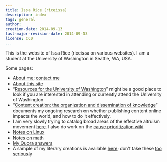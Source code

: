 ```yaml
---
title: Issa Rice (riceissa)
description: index
tags: general
author: 
creation-date: 2014-09-13
last-major-revision-date: 2014-09-13
license: CC0
...
```


This is the website of Issa Rice (riceissa on various websites).
I am a student at the University of Washington in Seattle, WA, USA.

Some pages:

- [About me](/about-me#self-introduction); [contact me](/about-me#contact)
- [About this site](/about-the-site)
- “[Resources for the University of Washington](/resources-for-the-university-of-washington)” might be a good place to look if you are interested in attending or currently attend the University of Washington
- “[Content creation: the organization and dissemination of knowledge](/content-creation-the-organization-and-dissemination-of-knowledge)” documents my ongoing research on whether publishing content online impacts the world, and how to do it effectively.
- I am very slowly trying to catalog broad areas of the effective altruism movement [here](/effective-altruism-links).
I also do work on the [cause prioritization wiki](http://causeprioritization.org).
- [Notes on Linux](/tags/linux)
- [Notes on math](/tags/math)
- [My Quora answers](/my-quora-answers)
- A sample of my literary creations is available [here](/tags/literary); don't take these [too seriously](http://www.gwern.net/Mistakes#fiction)
